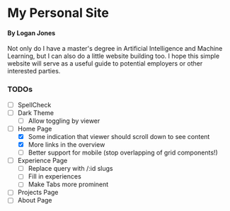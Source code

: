 # My Personal Site
#### By Logan Jones

Not only do I have a master's degree in Artificial Intelligence and Machine Learning, but I can also do a little website building too.  I hope this simple website will serve as a useful guide to potential employers or other interested parties.

### TODOs

- [ ] SpellCheck
- [ ] Dark Theme
  - [ ] Allow toggling by viewer
- [ ] Home Page
  - [x] Some indication that viewer should scroll down to see content
  - [x] More links in the overview
  - [ ] Better support for mobile (stop overlapping of grid components!)
- [ ] Experience Page
  - [ ] Replace query with /:id slugs
  - [ ] Fill in experiences
  - [ ] Make Tabs more prominent
- [ ] Projects Page
- [ ] About Page